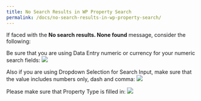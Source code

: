 ```yaml
---
title: No Search Results in WP Property Search
permalink: /docs/no-search-results-in-wp-property-search/
---
```


If faced with the **No search results. None found** message, consider the following:

Be sure that you are using Data Entry numeric or currency for your numeric search fields:
![](https://usabilitydynamics.uservoice.com/assets/89443653/currency%20setting.png)

Also if you are using Dropdown Selection for Search Input, make sure that the value includes numbers only, dash and comma:
![](https://storage.googleapis.com/media.usabilitydynamics.com/2016/10/search-input.png)

Please make sure that Property Type is filled in:
![](https://usabilitydynamics.uservoice.com/assets/90203307/2015-11-04_1649.png)